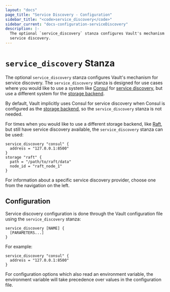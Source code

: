 ```yaml
---
layout: "docs"
page_title: "Service Discovery - Configuration"
sidebar_title: "<code>service_discovery</code>"
sidebar_current: "docs-configuration-serviceDiscovery"
description: |-
  The optional `service_discovery` stanza configures Vault's mechanism for
  service discovery.  
---
```


# `service_discovery` Stanza

The optional `service_discovery` stanza configures Vault's mechanism for
service discovery.  The `service_discovery` stanza is designed for use cases
where you would like to use a system like [Consul][consul] for [service
discovery][consul-discovery], but use a different system for the [storage
backend][storage-backend].  

By default, Vault implicitly uses Consul for service discovery when Consul is
configured as the [storage backend][consul-backend], so the `service_discovery`
stanza is not needed.  

For times when you would like to use a different storage backend, like
[Raft][raft-backend], but still have service discovery available, the
`service_discovery` stanza can be used:

```hcl
service_discovery "consul" {
  address = "127.0.0.1:8500"
}
storage "raft" {
  path = "/path/to/raft/data"
  node_id = "raft_node_1"
}
```

For information about a specific service discovery provider, choose one from
the navigation on the left.

## Configuration

Service discovery configuration is done through the Vault configuration file
using the `service_discovery` stanza:

```hcl
service_discovery [NAME] {
  [PARAMETERS...]
}
```

For example:

```hcl
service_discovery "consul" {
  address = "127.0.0.1:8500"
}
```

For configuration options which also read an environment variable, the
environment variable will take precedence over values in the configuration
file.

[consul]: https://www.consul.io/
[consul-discovery]: https://www.consul.io/discovery.html
[storage-backend]: /docs/configuration/storage/index.html
[consul-backend]: /docs/configuration/storage/consul.html
[raft-backend]: /docs/configuration/storage/raft.html
